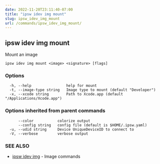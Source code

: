 ```yaml
---
date: 2022-11-20T23:11:40-07:00
title: "ipsw idev img mount"
slug: ipsw_idev_img_mount
url: /commands/ipsw_idev_img_mount/
---
```

## ipsw idev img mount

Mount an image

```
ipsw idev img mount <image> <signature> [flags]
```

### Options

```
  -h, --help                help for mount
  -t, --image-type string   Image type to mount (default "Developer")
  -x, --xcode string        Path to Xcode.app (default "/Applications/Xcode.app")
```

### Options inherited from parent commands

```
      --color           colorize output
      --config string   config file (default is $HOME/.ipsw.yaml)
  -u, --udid string     Device UniqueDeviceID to connect to
  -V, --verbose         verbose output
```

### SEE ALSO

* [ipsw idev img](/cmd/ipsw_idev_img/)	 - Image commands

